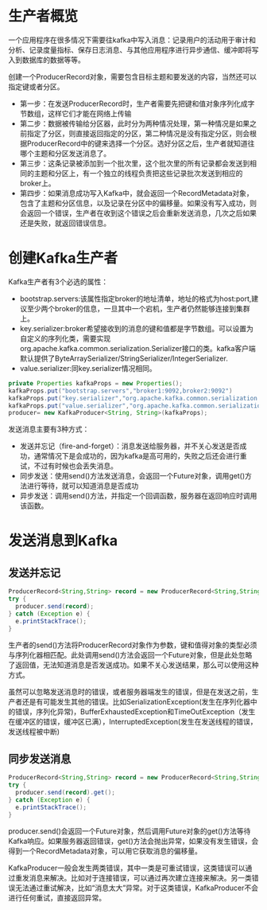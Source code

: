 # 生产者概览
一个应用程序在很多情况下需要往kafka中写入消息：记录用户的活动用于审计和分析、记录度量指标、保存日志消息、与其他应用程序进行异步通信、缓冲即将写入到数据库的数据等等。

创建一个ProducerRecord对象，需要包含目标主题和要发送的内容，当然还可以指定键或者分区。
- 第一步：在发送ProducerRecord时，生产者需要先把键和值对象序列化成字节数组，这样它们才能在网络上传输
- 第二步：数据被传输给分区器，此时分为两种情况处理，第一种情况是如果之前指定了分区，则直接返回指定的分区，第二种情况是没有指定分区，则会根据ProducerRecord中的键来选择一个分区。选好分区之后，生产者就知道往哪个主题和分区发送消息了。
- 第三步：这条记录被添加到一个批次里，这个批次里的所有记录都会发送到相同的主题和分区上，有一个独立的线程负责把这些记录批次发送到相应的broker上。
- 第四步：如果消息成功写入Kafka中，就会返回一个RecordMetadata对象，包含了主题和分区信息，以及记录在分区中的偏移量。如果没有写入成功，则会返回一个错误，生产者在收到这个错误之后会重新发送消息，几次之后如果还是失败，就返回错误信息。

# 创建Kafka生产者
Kafka生产者有3个必选的属性：
- bootstrap.servers:该属性指定broker的地址清单，地址的格式为host:port,建议至少两个broker的信息，一旦其中一个宕机，生产者仍然能够连接到集群上。
- key.serializer:broker希望接收到的消息的键和值都是字节数组。可以设置为自定义的序列化类，需要实现org.apache.kafka.common.serialization.Serializer接口的类。kafka客户端默认提供了ByteArraySerializer/StringSerializer/IntegerSerializer.
- value.serializer:同key.serializer情况相同。

```java
private Properties kafkaProps = new Properties();
kafkaProps.put("bootstrap.servers","broker1:9092,broker2:9092")
kafkaProps.put("key.serializer","org.apache.kafka.common.serialization.Serializer");
kafkaProps.put("value.serializer","org.apache.kafka.common.serialization.Serializer");
producer= new KafkaProducer<String, String>(kafkaProps);
```

发送消息主要有3种方式：
- 发送并忘记（fire-and-forget）：消息发送给服务器，并不关心发送是否成功，通常情况下是会成功的，因为kafka是高可用的，失败之后还会进行重试，不过有时候也会丢失消息。
- 同步发送：使用send()方法发送消息，会返回一个Future对象，调用get()方法进行等待，就可以知道消息是否成功
- 异步发送：调用send()方法，并指定一个回调函数，服务器在返回响应时调用该函数。

# 发送消息到Kafka
## 发送并忘记
```java
ProducerRecord<String,String> record = new ProducerRecord<String,String>("CustomerCountry","Precision Products","France");
try {
  producer.send(record);
} catch (Exception e) {
  e.printStackTrace();
}
```
生产者的send()方法将ProducerRecord对象作为参数，键和值得对象的类型必须与序列化器相匹配。此处调用send()方法会返回一个Future对象，但是此处忽略了返回值，无法知道消息是否发送成功。如果不关心发送结果，那么可以使用这种方式。

虽然可以忽略发送消息时的错误，或者服务器端发生的错误，但是在发送之前，生产者还是有可能发生其他的错误。比如SerializationException(发生在序列化器中的错误，序列化异常)，BufferExhaustedException和TimeOutException（发生在缓冲区的错误，缓冲区已满），InterruptedException(发生在发送线程的错误，发送线程被中断)

## 同步发送消息
```java
ProducerRecord<String,String> record = new ProducerRecord<String,String>("CustomerCountry","Precision Products","France");
try {
  producer.send(record).get();
} catch (Exception e) {
  e.printStackTrace();
}
```
producer.send()会返回一个Future对象，然后调用Future对象的get()方法等待Kafka响应。如果服务器返回错误，get()方法会抛出异常，如果没有发生错误，会得到一个RecordMetadata对象，可以用它获取消息的偏移量。

KafkaProducer一般会发生两类错误，其中一类是可重试错误，这类错误可以通过重发消息来解决。比如对于连接错误，可以通过再次建立连接来解决。另一类错误无法通过重试解决，比如“消息太大”异常。对于这类错误，KafkaProducer不会进行任何重试，直接返回异常。

